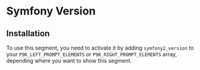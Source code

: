 # Symfony Version

## Installation

To use this segment, you need to activate it by adding `symfony2_version` to your
`P9K_LEFT_PROMPT_ELEMENTS` or `P9K_RIGHT_PROMPT_ELEMENTS` array, depending
where you want to show this segment.

